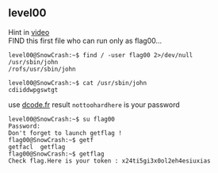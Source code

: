 ## level00
Hint in [video](https://elearning.intra.42.fr/notions/snow-crash/subnotions/snow-crash/videos/snow-crash)  
FIND this first file who can run only as flag00...  
```
level00@SnowCrash:~$ find / -user flag00 2>/dev/null
/usr/sbin/john
/rofs/usr/sbin/john
```
```
level00@SnowCrash:~$ cat /usr/sbin/john 
cdiiddwpgswtgt
```
use [dcode.fr](https://www.dcode.fr/caesar-cipher) result `nottoohardhere` is your password
```
level00@SnowCrash:~$ su flag00
Password: 
Don't forget to launch getflag !
flag00@SnowCrash:~$ getf
getfacl  getflag  
flag00@SnowCrash:~$ getflag 
Check flag.Here is your token : x24ti5gi3x0ol2eh4esiuxias
```
